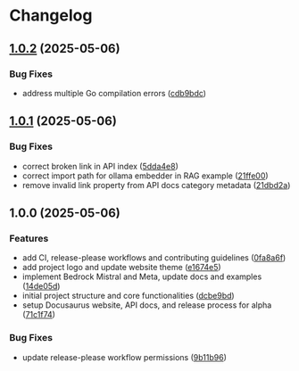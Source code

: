 # Changelog

## [1.0.2](https://github.com/lookatitude/beluga-ai/compare/v1.0.1...v1.0.2) (2025-05-06)


### Bug Fixes

* address multiple Go compilation errors ([cdb9bdc](https://github.com/lookatitude/beluga-ai/commit/cdb9bdc51c2e95071b866520a55576dc06e52df4))

## [1.0.1](https://github.com/lookatitude/beluga-ai/compare/v1.0.0...v1.0.1) (2025-05-06)


### Bug Fixes

* correct broken link in API index ([5dda4e8](https://github.com/lookatitude/beluga-ai/commit/5dda4e87e7d8b937c688ff5c0879bb5cc9b55e95))
* correct import path for ollama embedder in RAG example ([21ffe00](https://github.com/lookatitude/beluga-ai/commit/21ffe00168ec77b5a516536aeaad7a1f3c22d3b7))
* remove invalid link property from API docs category metadata ([21dbd2a](https://github.com/lookatitude/beluga-ai/commit/21dbd2a72cfc355dc15d089805856c33f1c62775))

## 1.0.0 (2025-05-06)


### Features

* add CI, release-please workflows and contributing guidelines ([0fa8a6f](https://github.com/lookatitude/beluga-ai/commit/0fa8a6f6834c117bc3f1032d8e277c84031a645d))
* add project logo and update website theme ([e1674e5](https://github.com/lookatitude/beluga-ai/commit/e1674e561772485b4053f24774ae15bba7d8e014))
* implement Bedrock Mistral and Meta, update docs and examples ([14de05d](https://github.com/lookatitude/beluga-ai/commit/14de05dffabd2eba5c8ce51d791b7285c619ab85))
* initial project structure and core functionalities ([dcbe9bd](https://github.com/lookatitude/beluga-ai/commit/dcbe9bda354eae1285990097f381ef3f96b9009e))
* setup Docusaurus website, API docs, and release process for alpha ([71c1f74](https://github.com/lookatitude/beluga-ai/commit/71c1f746a692ba998f8b953727cb0ba930470de3))


### Bug Fixes

* update release-please workflow permissions ([9b11b96](https://github.com/lookatitude/beluga-ai/commit/9b11b96fcc362823004dfee4f4828d6c07915624))
